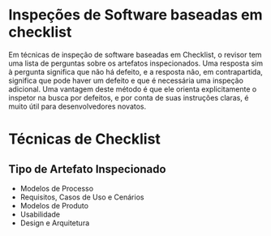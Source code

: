 # Inspeções de Software baseadas em  checklist

Em técnicas de inspeção de software baseadas em Checklist, o revisor tem uma lista de perguntas sobre os artefatos inspecionados. Uma resposta sim à pergunta significa 
que não há defeito, e a resposta não, em contrapartida, significa que pode haver um defeito e que é necessária uma inspeção adicional. Uma vantagem deste método é que 
ele orienta explicitamente o inspetor na busca por defeitos, e por conta de suas instruções claras, é muito útil para desenvolvedores novatos.

# Técnicas de Checklist
## Tipo de Artefato Inspecionado
 - Modelos de Processo
 - Requisitos, Casos de Uso e Cenários
 - Modelos de Produto
 - Usabilidade
 - Design e Arquitetura
